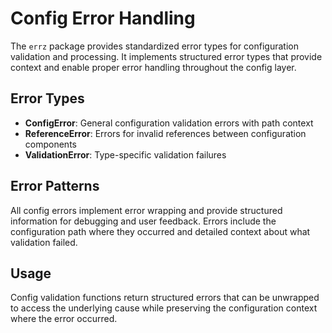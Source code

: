 # Config Error Handling

The `errz` package provides standardized error types for configuration validation and processing. It implements structured error types that provide context and enable proper error handling throughout the config layer.

## Error Types

- **ConfigError**: General configuration validation errors with path context
- **ReferenceError**: Errors for invalid references between configuration components
- **ValidationError**: Type-specific validation failures

## Error Patterns

All config errors implement error wrapping and provide structured information for debugging and user feedback. Errors include the configuration path where they occurred and detailed context about what validation failed.

## Usage

Config validation functions return structured errors that can be unwrapped to access the underlying cause while preserving the configuration context where the error occurred.